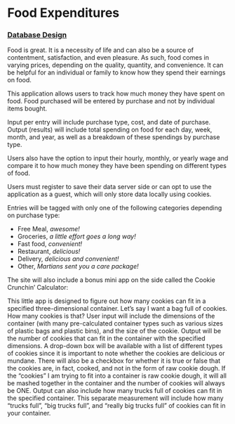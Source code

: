 # Food Expenditures



### [Database Design](https://github.com/JeremySmithSM/Food_Expenditures/blob/master/FoodCostsDatabaseDesign.pdf)


Food is great. It is a necessity of life and can also be a source of contentment, satisfaction, and even pleasure. As such, food comes in varying prices, depending on the quality, quantity, and convenience. It can be helpful for an individual or family to know how they spend their earnings on food.

This application allows users to track how much money they have spent on food. Food purchased will be entered by purchase and not by individual items bought. 

Input per entry will include purchase type, cost, and date of purchase. Output (results) will include total spending on food for each day, week, month, and year, as well as a breakdown of these spendings by purchase type. 

Users also have the option to input their hourly, monthly, or yearly wage and compare it to how much money they have been spending on different types of food.

Users must register to save their data server side or can opt to use the application as a guest, which will only store data locally using cookies. 

Entries will be tagged with only one of the following categories depending on purchase type:

-	Free Meal, *awesome!*
-	Groceries, *a little effort goes a long way!*
-	Fast food, *convenient!*
-	Restaurant, *delicious!*
-	Delivery, *delicious and convenient!*
-	Other, *Martians sent you a care package!*

The site will also include a bonus mini app on the side called the Cookie Crunchin’ Calculator:

This little app is designed to figure out how many cookies can fit in a specified three-dimensional container. Let’s say I want a bag full of cookies. How many cookies is that? User input will include the dimensions of the container (with many pre-calculated container types such as various sizes of plastic bags and plastic bins), and the size of the cookie. Output will be the number of cookies that can fit in the container with the specified dimensions. A drop-down box will be available with a list of different types of cookies since it is important to note whether the cookies are delicious or mundane. There will also be a checkbox for whether it is true or false that the cookies are, in fact, cooked, and not in the form of raw cookie dough. If the “cookies” I am trying to fit into a container is raw cookie dough, it will all be mashed together in the container and the number of cookies will always be ONE.
Output can also include how many trucks full of cookies can fit in the specified container. This separate measurement will include how many “trucks full”, “big trucks full”, and “really big trucks full” of cookies can fit in your container.
